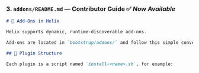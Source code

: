 
### 3. `addons/README.md` — Contributor Guide ✅ *Now Available*

```markdown
# 🧩 Add-Ons in Helix

Helix supports dynamic, runtime-discoverable add-ons.

Add-ons are located in `bootstrap/addons/` and follow this simple convention:

## 🧬 Plugin Structure

Each plugin is a script named `install-<name>.sh`, for example:

